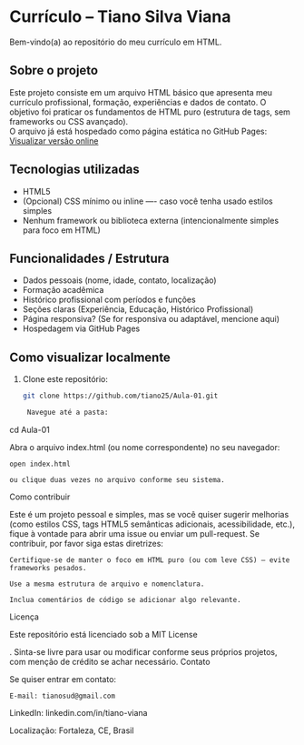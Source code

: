 # Currículo – Tiano Silva Viana

Bem-vindo(a) ao repositório do meu currículo em HTML.

## Sobre o projeto  
Este projeto consiste em um arquivo HTML básico que apresenta meu currículo profissional, formação, experiências e dados de contato. O objetivo foi praticar os fundamentos de HTML puro (estrutura de tags, sem frameworks ou CSS avançado).  
O arquivo já está hospedado como página estática no GitHub Pages: [Visualizar versão online](https://tiano25.github.io/Aula-01/)

## Tecnologias utilizadas  
- HTML5  
- (Opcional) CSS mínimo ou inline —- caso você tenha usado estilos simples  
- Nenhum framework ou biblioteca externa (intencionalmente simples para foco em HTML)

## Funcionalidades / Estrutura  
- Dados pessoais (nome, idade, contato, localização)  
- Formação acadêmica  
- Histórico profissional com períodos e funções  
- Seções claras (Experiência, Educação, Histórico Profissional)  
- Página responsiva? (Se for responsiva ou adaptável, mencione aqui)  
- Hospedagem via GitHub Pages

## Como visualizar localmente  
1. Clone este repositório:  
   ```bash
   git clone https://github.com/tiano25/Aula-01.git

    Navegue até a pasta:

cd Aula-01

Abra o arquivo index.html (ou nome correspondente) no seu navegador:

    open index.html

    ou clique duas vezes no arquivo conforme seu sistema.

Como contribuir

Este é um projeto pessoal e simples, mas se você quiser sugerir melhorias (como estilos CSS, tags HTML5 semânticas adicionais, acessibilidade, etc.), fique à vontade para abrir uma issue ou enviar um pull-request.
Se contribuir, por favor siga estas diretrizes:

    Certifique-se de manter o foco em HTML puro (ou com leve CSS) — evite frameworks pesados.

    Use a mesma estrutura de arquivo e nomenclatura.

    Inclua comentários de código se adicionar algo relevante.

Licença

Este repositório está licenciado sob a MIT License

.
Sinta-se livre para usar ou modificar conforme seus próprios projetos, com menção de crédito se achar necessário.
Contato

Se quiser entrar em contato:

    E-mail: tianosud@gmail.com

LinkedIn: linkedin.com/in/tiano-viana

Localização: Fortaleza, CE, Brasil
